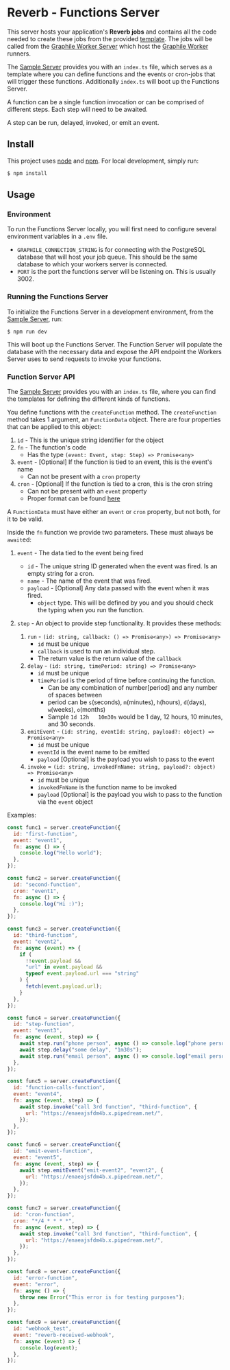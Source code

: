 # Reverb - Functions Server

This server hosts your application's **Reverb jobs** and contains all the code needed to create these jobs from the provided [template](https://github.com/reverb-app/reverb/blob/main/sample/src/index.ts). The jobs will be called from the [Graphile Worker Server](https://github.com/reverb-app/reverb/tree/main/workers) which host the [Graphile Worker](https://worker.graphile.org/) runners.

The [Sample Server](https://github.com/reverb-app/reverb/blob/main/sample) provides you with an `index.ts` file, which serves as a template where you can define functions and the events or cron-jobs that will trigger these functions. Additionally `index.ts` will boot up the Functions Server.

A function can be a single function invocation or can be comprised of different steps. Each step will need to be awaited.

A step can be run, delayed, invoked, or emit an event.

## Install

This project uses [node](http://nodejs.org/) and [npm](https://www.npmjs.com/). For local development, simply run:

```sh
$ npm install
```

## Usage

### Environment

To run the Functions Server locally, you will first need to configure several environment variables in a `.env` file.

- `GRAPHILE_CONNECTION_STRING` is for connecting with the PostgreSQL database that will host your job queue. This should be the same database to which your workers server is connected.
- `PORT` is the port the functions server will be listening on. This is usually 3002.

### Running the Functions Server

To initialize the Functions Server in a development environment, from the [Sample Server](https://github.com/reverb-app/reverb/blob/main/sample), run:

```
$ npm run dev
```

This will boot up the Functions Server. The Function Server will populate the database with the necessary data and expose the API endpoint the Workers Server uses to send requests to invoke your functions.

### Function Server API

The [Sample Server](https://github.com/reverb-app/reverb/blob/main/sample) provides you with an `index.ts` file, where you can find the templates for defining the different kinds of functions.

You define functions with the `createFunction` method. The `createFunction` method takes 1 argument, an `FunctionData` object. There are four properties that can be applied to this object:

1. `id` - This is the unique string identifier for the object
2. `fn` - The function's code
   - Has the type `(event: Event, step: Step) => Promise<any>`
3. `event` - [Optional] If the function is tied to an event, this is the event's name
   - Can not be present with a `cron` property
4. `cron` - [Optional] If the function is tied to a cron, this is the cron string
   - Can not be present with an `event` property
   - Proper format can be found [here](https://worker.graphile.org/docs/cron#crontab-format)

A `FunctionData` must have either an `event` or `cron` property, but not both, for it to be valid.

Inside the `fn` function we provide two parameters. These must always be `await`ed:

1. `event` - The data tied to the event being fired

   - `id` - The unique string ID generated when the event was fired. Is an empty string for a cron.
   - `name` - The name of the event that was fired.
   - `payload` - [Optional] Any data passed with the event when it was fired.
     - `object` type. This will be defined by you and you should check the typing when you run the function.

2. `step` - An object to provide step functionality. It provides these methods:
   1. `run` - `(id: string, callback: () => Promise<any>) => Promise<any>`
      - `id` must be unique
      - `callback` is used to run an individual step.
      - The return value is the return value of the `callback`
   2. `delay` - `(id: string, timePeriod: string) => Promise<any>`
      - `id` must be unique
      - `timePeriod` is the period of time before continuing the function.
        - Can be any combination of number[period] and any number of spaces between
        - period can be `s`(seconds), `m`(minutes), `h`(hours), `d`(days), `w`(weeks), `o`(months)
        - Sample `1d 12h   10m30s` would be 1 day, 12 hours, 10 minutes, and 30 seconds.
   3. `emitEvent` - `(id: string, eventId: string, payload?: object) => Promise<any>`
      - `id` must be unique
      - `eventId` is the event name to be emitted
      - `payload` [Optional] is the payload you wish to pass to the event
   4. `invoke` = `(id: string, invokedFnName: string, payload?: object) => Promise<any>`
      - `id` must be unique
      - `invokedFnName` is the function name to be invoked
      - `payload` [Optional] is the payload you wish to pass to the function via the `event` object

Examples:

```js
const func1 = server.createFunction({
  id: "first-function",
  event: "event1",
  fn: async () => {
    console.log("Hello world");
  },
});

const func2 = server.createFunction({
  id: "second-function",
  cron: "event1",
  fn: async () => {
    console.log("Hi :)");
  },
});

const func3 = server.createFunction({
  id: "third-function",
  event: "event2",
  fn: async (event) => {
    if (
      !!event.payload &&
      "url" in event.payload &&
      typeof event.payload.url === "string"
    ) {
      fetch(event.payload.url);
    }
  },
});

const func4 = server.createFunction({
  id: "step-function",
  event: "event3",
  fn: async (event, step) => {
    await step.run("phone person", async () => console.log("phone person"));
    await step.delay("some delay", "1m30s");
    await step.run("email person", async () => console.log("email person"));
  },
});

const func5 = server.createFunction({
  id: "function-calls-function",
  event: "event4",
  fn: async (event, step) => {
    await step.invoke("call 3rd function", "third-function", {
      url: "https://enaeajsfdm4b.x.pipedream.net/",
    });
  },
});

const func6 = server.createFunction({
  id: "emit-event-function",
  event: "event5",
  fn: async (event, step) => {
    await step.emitEvent("emit-event2", "event2", {
      url: "https://enaeajsfdm4b.x.pipedream.net/",
    });
  },
});

const func7 = server.createFunction({
  id: "cron-function",
  cron: "*/4 * * * *",
  fn: async (event, step) => {
    await step.invoke("call 3rd function", "third-function", {
      url: "https://enaeajsfdm4b.x.pipedream.net/",
    });
  },
});

const func8 = server.createFunction({
  id: "error-function",
  event: "error",
  fn: async () => {
    throw new Error("This error is for testing purposes");
  },
});

const func9 = server.createFunction({
  id: "webhook_test",
  event: "reverb-received-webhook",
  fn: async (event) => {
    console.log(event);
  },
});
```
